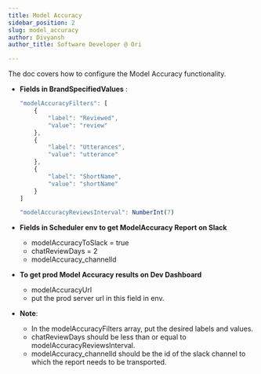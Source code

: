 ```yaml
---
title: Model Accuracy
sidebar_position: 2
slug: model_accuracy
author: Divyansh 
author_title: Software Developer @ Ori

---
```



The doc covers how to configure the Model Accuracy functionality.

- **Fields in BrandSpecifiedValues** :
    ```javascript
    "modelAccuracyFilters": [
        {
            "label": "Reviewed",
            "value": "review"
        },
        {
            "label": "Utterances",
            "value": "utterance"
        },
        {
            "label": "ShortName",
            "value": "shortName"
        }
    ] 
    ```
    ```javascript
    "modelAccuracyReviewsInterval": NumberInt(7)
    ```

- **Fields in Scheduler env to get ModelAccuracy Report on Slack**
    - modelAccuracyToSlack = true
    - chatReviewDays = 2
    - modelAccuracy_channelId

- **To get prod Model Accuracy results on Dev Dashboard**
    - modelAccuracyUrl
    - put the prod server url in this field in env.

- **Note**:
    - In the modelAccuracyFilters array, put the desired labels and values.
    - chatReviewDays should be less than or equal to modelAccuracyReviewsInterval.
    - modelAccuracy_channelId should be the id of the slack channel to which the report needs to be transported.
